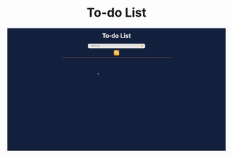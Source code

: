 <h1 align="center">
    To-do List
</h1>

<p align="center">
    <img src="assets/todo-list.gif" />
</p>
 
